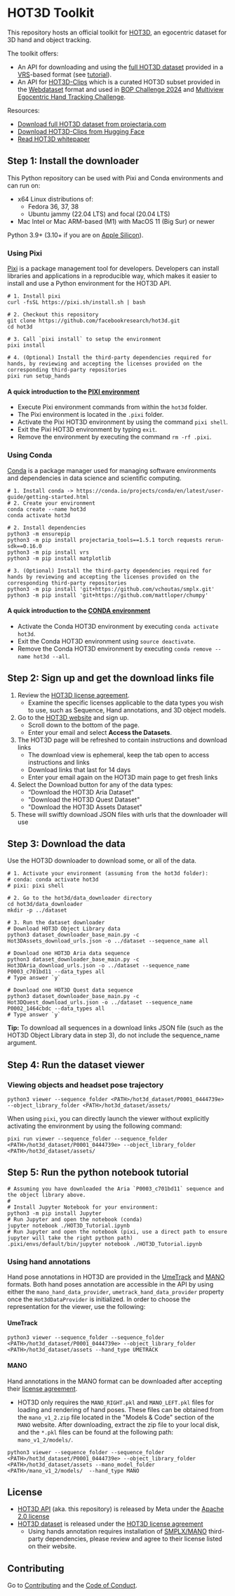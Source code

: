 # HOT3D Toolkit

This repository hosts an official toolkit for [HOT3D](https://arxiv.org/pdf/2406.09598), an egocentric dataset for 3D hand and object tracking.

The toolkit offers:

- An API for downloading and using the [full HOT3D dataset](https://www.projectaria.com/datasets/hot3D/) provided in a [VRS](https://github.com/facebookresearch/vrs)-based format (see [tutorial](https://github.com/facebookresearch/hot3d/blob/main/hot3d/HOT3D_Tutorial.ipynb)).
- An API for [HOT3D-Clips](https://github.com/facebookresearch/hot3d/tree/main/hot3d/clips) which is a curated HOT3D subset provided in the [Webdataset](https://github.com/webdataset/webdataset) format and used in [BOP Challenge 2024](https://bop.felk.cvut.cz/challenges/bop-challenge-2024) and [Multiview Egocentric Hand Tracking Challenge](https://github.com/facebookresearch/hand_tracking_toolkit?tab=readme-ov-file#evaluation).

Resources:
- [Download full HOT3D dataset from projectaria.com](https://www.projectaria.com/datasets/hot3D/)
- [Download HOT3D-Clips from Hugging Face](https://huggingface.co/datasets/bop-benchmark/datasets/tree/main/hot3d)
- [Read HOT3D whitepaper](https://arxiv.org/pdf/2406.09598)

## Step 1: Install the downloader

This Python repository can be used with Pixi and Conda environments and can run on:

* x64 Linux distributions of:
    * Fedora 36, 37, 38
    * Ubuntu jammy (22.04 LTS) and focal (20.04 LTS)
* Mac Intel or Mac ARM-based (M1) with MacOS 11 (Big Sur) or newer

Python 3.9+ (3.10+ if you are on [Apple Silicon](https://support.apple.com/en-us/116943)).


### Using Pixi

[Pixi](https://prefix.dev/) is a package management tool for developers. Developers can install libraries and applications in a reproducible way, which makes it easier to install and use a Python environment for the HOT3D API.

```
# 1. Install pixi
curl -fsSL https://pixi.sh/install.sh | bash

# 2. Checkout this repository
git clone https://github.com/facebookresearch/hot3d.git
cd hot3d

# 3. Call `pixi install` to setup the environment
pixi install

# 4. (Optional) Install the third-party dependencies required for hands, by reviewing and accepting the licenses provided on the corresponding third-party repositories
pixi run setup_hands

```

#### A quick introduction to the [PIXI environment](https://prefix.dev/)
- Execute Pixi environment commands from within the `hot3d` folder.
- The Pixi environment is located in the `.pixi` folder.
- Activate the Pixi HOT3D environment by using the command `pixi shell`.
- Exit the Pixi HOT3D environment by typing `exit`.
- Remove the environment by executing the command `rm -rf .pixi`.


### Using Conda

[Conda](https://conda.io/projects/conda/en/latest/index.html) is a package manager used for managing software environments and dependencies in data science and scientific computing.

```
# 1. Install conda -> https://conda.io/projects/conda/en/latest/user-guide/getting-started.html
# 2. Create your environment
conda create --name hot3d
conda activate hot3d

# 2. Install dependencies
python3 -m ensurepip
python3 -m pip install projectaria_tools==1.5.1 torch requests rerun-sdk==0.16.0
python3 -m pip install vrs
python3 -m pip install matplotlib

# 3. (Optional) Install the third-party dependencies required for hands by reviewing and accepting the licenses provided on the corresponding third-party repositories
python3 -m pip install 'git+https://github.com/vchoutas/smplx.git'
python3 -m pip install 'git+https://github.com/mattloper/chumpy'
```

#### A quick introduction to the [CONDA environment](https://docs.conda.io/projects/conda/en/4.6.1/user-guide/tasks/manage-environments.html#managing-environments)

- Activate the Conda HOT3D environment by executing `conda activate hot3d`.
- Exit the Conda HOT3D environment using `source deactivate`.
- Remove the Conda HOT3D environment by executing `conda remove --name hot3d --all`.


## Step 2: Sign up and get the download links file

1. Review the [HOT3D license agreement](https://www.projectaria.com/datasets/hot3d/license/).
    * Examine the specific licenses applicable to the data types you wish to use, such as Sequence, Hand annotations, and 3D object models.
2. Go to the [HOT3D website](https://www.projectaria.com/datasets/hot3D/) and sign up.
    * Scroll down to the bottom of the page.
    * Enter your email and select **Access the Datasets**.
3. The HOT3D page will be refreshed to contain instructions and download links
    * The download view is ephemeral, keep the tab open to access instructions and links
    * Download links that last for 14 days
    * Enter your email again on the HOT3D main page to get fresh links
4. Select the Download button for any of the data types:
    * “Download the HOT3D Aria Dataset"
    * "Download the HOT3D Quest Dataset"
    * "Download the HOT3D Assets Dataset"
5. These will swiftly download JSON files with urls that the downloader will use


## Step 3: Download the data
Use the HOT3D downloader to download some, or all of the data.

```
# 1. Activate your environment (assuming from the hot3d folder):
# conda: conda activate hot3d
# pixi: pixi shell

# 2. Go to the hot3d/data_downloader directory
cd hot3d/data_downloader
mkdir -p ../dataset

# 3. Run the dataset downloader
# Download HOT3D Object Library data
python3 dataset_downloader_base_main.py -c Hot3DAssets_download_urls.json -o ../dataset --sequence_name all

# Download one HOT3D Aria data sequence
python3 dataset_downloader_base_main.py -c Hot3DAria_download_urls.json -o ../dataset --sequence_name P0003_c701bd11 --data_types all
# Type answer `y`

# Download one HOT3D Quest data sequence
python3 dataset_downloader_base_main.py -c Hot3DQuest_download_urls.json -o ../dataset --sequence_name P0002_1464cbdc --data_types all
# Type answer `y`
```

**Tip:** To download all sequences in a download links JSON file (such as the HOT3D Object Library data in step 3), do not include the sequence_name argument.

## Step 4: Run the dataset viewer

### Viewing objects and headset pose trajectory
```
python3 viewer --sequence_folder <PATH>/hot3d_dataset/P0001_0444739e> --object_library_folder <PATH>/hot3d_dataset/assets/
```

When using `pixi`, you can directly launch the viewer without explicitly activating the environment by using the following command:
```
pixi run viewer --sequence_folder --sequence_folder <PATH>/hot3d_dataset/P0001_0444739e> --object_library_folder <PATH>/hot3d_dataset/assets/
```


## Step 5: Run the python notebook tutorial

```
# Assuming you have downloaded the Aria `P0003_c701bd11` sequence and the object library above.
#
# Install Jupyter Notebook for your environment:
python3 -m pip install Jupyter
# Run Jupyter and open the notebook (conda)
jupyter notebook ./HOT3D_Tutorial.ipynb
# Run Jupyter and open the notebook (pixi, use a direct path to ensure jupyter will take the right python path)
.pixi/envs/default/bin/jupyter notebook ./HOT3D_Tutorial.ipynb
```

### Using hand annotations

Hand pose annotations in HOT3D are provided in the [UmeTrack](https://github.com/facebookresearch/UmeTrack) and [MANO](https://mano.is.tue.mpg.de/) formats. Both hand poses annotation are accessible in the API by using either the `mano_hand_data_provider`, `umetrack_hand_data_provider` property once the `Hot3dDataProvider` is initialized. In order to choose the representation for the viewer, use the following:

#### UmeTrack

```
python3 viewer --sequence_folder --sequence_folder <PATH>/hot3d_dataset/P0001_0444739e> --object_library_folder <PATH>/hot3d_dataset/assets --hand_type UMETRACK
```

#### MANO

Hand annotations in the MANO format can be downloaded after accepting their [license agreement](https://mano.is.tue.mpg.de/).
- HOT3D only requires the `MANO_RIGHT.pkl` and `MANO_LEFT.pkl` files for loading and rendering of hand poses. These files can be obtained from the `mano_v1_2.zip` file located in the "Models & Code" section of the `MANO` website. After downloading, extract the zip file to your local disk, and the `*.pkl` files can be found at the following path: `mano_v1_2/models/`.

```
python3 viewer --sequence_folder --sequence_folder <PATH>/hot3d_dataset/P0001_0444739e> --object_library_folder <PATH>/hot3d_dataset/assets --mano_model_folder <PATH>/mano_v1_2/models/  --hand_type MANO
```


## License

- [HOT3D API](https://github.com/facebookresearch/hot3d) (aka. this repository) is released by Meta under the [Apache 2.0 license](LICENSE)
- [HOT3D dataset](https://www.projectaria.com/datasets/hot3d/) is released under the [HOT3D license agreement](https://www.projectaria.com/datasets/hot3d/license/)
  - Using hands annotation requires installation of [SMPLX/MANO](https://github.com/vchoutas/smplx) third-party dependencies, please review and agree to their license listed on their website.


## Contributing

Go to [Contributing](.github/CONTRIBUTING.md) and the [Code of Conduct](.github/CODE_OF_CONDUCT.md).
